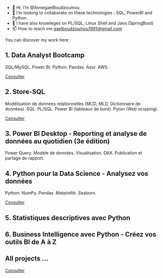 - 👋 Hi, I’m @AimegaelBoudzoumou
- 💞️ I’m looking to collaborate on these technologies : SQL, PowerBI and Python.
- 👀 I have also knowleges on PL/SQL, Linux Shell and Java (SpringBoot)
- 📫 How to reach me gaelboudzoumou1991@gmail.com
<!-- 👀 I’m interested in Linux, Testing Software, Java, SQL and PL/SQL jobs -->
<!-- 🌱 I’m currently learning Shell, PL/SQL and SpringBoot -->

You can discover my work here :

## 1. Data Analyst Bootcamp

SQL/MySQL. Power BI. Python. Pandas. Azur. AWS. <!-- Adding Excel later -->

[Consulter](https://github.com/AimegaelBoudzoumou/Data-Analyst-Bootcamp)

## 2. Store-SQL
Modélisation de données relationnelles (MCD, MLD, Dictionnaire de données). SQL. PL/SQL. Power BI (tableaux de bord). Pyton (Web scraping).

[Consulter](https://github.com/AimegaelBoudzoumou/Store-SQL)

<!--
## 3. Le langage SQL pour la Data Science
[Consulter](https://github.com/AimegaelBoudzoumou/#)
-->

<!--
## 4. Power BI Desktop - Traiter, analyser les données et concevoir des tableaux de bord
[Consulter](https://github.com/AimegaelBoudzoumou/#)
-->

## 3. Power BI Desktop - Reporting et analyse de données au quotidien (3e édition)

Power Query. Modèle de données. Visualisation. DAX. Publication et partage de rapport.

<!-- [Consulter](https://github.com/AimegaelBoudzoumou/#) -->

<!--
## 5. Power BI - Many projects
[Power BI - Many projects](https://github.com/AimegaelBoudzoumou/Power-BI-Many-Projects)
-->

## 4. Python pour la Data Science - Analysez vos données
Python. NumPy. Pandas. Matplotlib. Seaborn.

[Consulter](https://github.com/AimegaelBoudzoumou/Python-pour-la-Data-Science/tree/main)

## 5. Statistiques descriptives avec Python
<!-- [GitHub weblink - Statistiques descriptives avec Python](https://github.com/AimegaelBoudzoumou/#) -->

## 6. Business Intelligence avec Python - Créez vos outils BI de A à Z
<!-- [GitHub weblink - Business Intelligence avec Python](https://github.com/AimegaelBoudzoumou/#) -->

## All projects ...
[Consulter](https://github.com/AimegaelBoudzoumou?tab=repositories)
